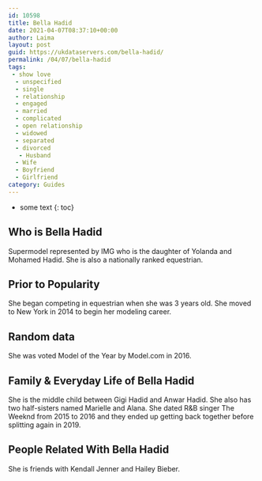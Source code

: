 ```yaml
---
id: 10598
title: Bella Hadid
date: 2021-04-07T08:37:10+00:00
author: Laima
layout: post
guid: https://ukdataservers.com/bella-hadid/
permalink: /04/07/bella-hadid
tags:
 - show love
  - unspecified
  - single
  - relationship
  - engaged
  - married
  - complicated
  - open relationship
  - widowed
  - separated
  - divorced
   - Husband
  - Wife
  - Boyfriend
  - Girlfriend
category: Guides
---
```


* some text
{: toc}


## Who is Bella Hadid
                  
                  
                  
Supermodel represented by IMG who is the daughter of Yolanda and Mohamed Hadid. She is also a nationally ranked equestrian.
                  
              
            
              
            
                
                
                
## Prior to Popularity
                  
                  
                  
She began competing in equestrian when she was 3 years old. She moved to New York in 2014 to begin her modeling career.
                  
              
            
              
            
                
                
                
## Random data
                  
                  
                  
She was voted Model of the Year by Model.com in 2016.
                  
              
            
              
            
                
                
                
## Family & Everyday Life of Bella Hadid
                  
                  
                  
She is the middle child between Gigi Hadid and Anwar Hadid. She also has two half-sisters named Marielle and Alana. She dated R&B singer The Weeknd from 2015 to 2016 and they ended up getting back together before splitting again in 2019. 
                  
              
            
              
            
                
                
                
## People Related With Bella Hadid
                  
                  
                  
She is friends with Kendall Jenner and Hailey Bieber.
                  
              
            
              
            
                
              
            
              
              
            
            
              
            
          
          
          